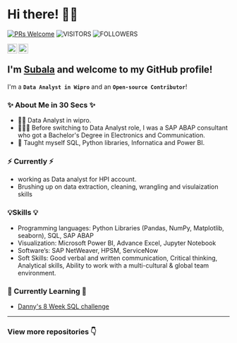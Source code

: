 # Hi there! 🙋‍♀️

[![PRs Welcome](https://img.shields.io/badge/PRs-welcome-971901.svg?style=flat&logo=github)](https://github.com/subalasingh)
<img alt="VISITORS" src="https://komarev.com/ghpvc/?username=subalasingh&style=flat&labelColor=red&logo=github&label=PROFILE+VIEWS&color=ff69b4"/>
<img alt="FOLLOWERS" src="https://img.shields.io/github/followers/subalasingh?color=blue&logo=githubb&label=FOLLOWERS"/>

<a href="https://www.linkedin.com/in/subala-singh-65383b104/">
  <img align="left" alt="Subala's Linkedin" width="22px" src="https://cdn.jsdelivr.net/npm/simple-icons@v3/icons/linkedin.svg" />
</a>
<a href="https://github.com/subalasingh">
  <img align="left" alt="Subala's Github" width="22px" src="https://cdn.jsdelivr.net/npm/simple-icons@v3/icons/github.svg" />
</a>
<br />

## I'm [**Subala**](https://www.linkedin.com/in/subala-singh-65383b104/) and welcome to my GitHub profile!

I'm a **`Data Analyst in Wipro`** and an **`Open-source Contributor`**!

### ✨ About Me in 30 Secs ✨
- 👩‍💼 Data Analyst in wipro.
- 👩🏻‍💻 Before switching to Data Analyst role, I was a SAP ABAP consultant who got a Bachelor's Degree in Electronics and Communication.
- 📝 Taught myself SQL, Python libraries, Infornatica and Power BI.

### ⚡️ Currently ⚡️
- working as Data analyst for HPI account.
- Brushing up on data extraction, cleaning, wrangling and visulaization skills

### 💡Skills 💡
- Programming languages: Python Libraries (Pandas, NumPy, Matplotlib, seaborn), SQL, SAP ABAP
- Visualization: Microsoft Power BI, Advance Excel, Jupyter Notebook
- Software’s: SAP NetWeaver, HPSM, ServiceNow 
- Soft Skills: Good verbal and written communication, Critical thinking, Analytical skills, Ability to work with a multi-cultural & global team environment. 

### 📝 Currently Learning 📝
- [Danny's 8 Week SQL challenge](https://github.com/subalasingh/8-Week-SQL-Challenge)

---

### View more repositories 👇
